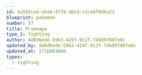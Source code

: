 ```yaml
---
id: 4a503ca4-eba9-47fd-abcd-c1c4df8dba23
blueprint: pokemon
number: 57
title: Primeape
type_1: fighting
author: 4d8d6ede-5963-429f-9c2f-74b897007e0c
updated_by: 4d8d6ede-5963-429f-9c2f-74b897007e0c
updated_at: 1716083860
types:
  - fighting
---
```

